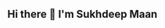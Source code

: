 ## Hi there 👋 I'm Sukhdeep Maan

<!--
**SukhdeepMaan/SukhdeepMaan** is a ✨ _special_ ✨ repository because its `README.md` (this file) appears on your GitHub profile.

Here are some ideas to get you started:

- 🔭 I’m currently working on Android projects
- 🌱 I’m currently learning modern Android development
- 📫 How to reach me: ...
- 😄 Pronouns: ...
- ⚡ Fun fact: ...
-->
